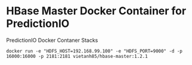 # HBase Master Docker Container for PredictionIO
PredictionIO Docker Contaner Stacks

`docker run -e "HDFS_HOST=192.168.99.100" -e "HDFS_PORT=9000" -d -p 16000:16000 -p 2181:2181 vietanh85/hbase-master:1.2.1`
